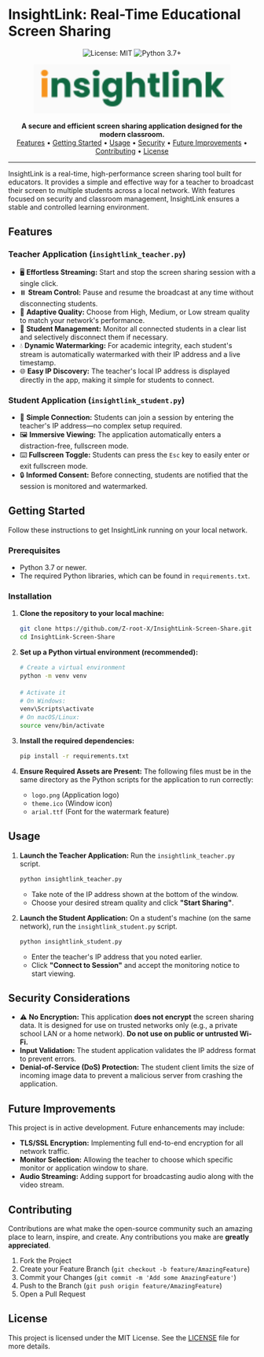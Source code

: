# InsightLink: Real-Time Educational Screen Sharing

<p align="center">
  <img src="https://img.shields.io/badge/License-MIT-yellow.svg" alt="License: MIT" />
  <img src="https://img.shields.io/badge/Python-3.7+-blue.svg" alt="Python 3.7+" />
</p>

<p align="center">
  <img src="logo.png" alt="InsightLink Logo" width="400"/>
</p>

<p align="center">
  <strong>A secure and efficient screen sharing application designed for the modern classroom.</strong>
  <br />
  <a href="#features">Features</a> •
  <a href="#getting-started">Getting Started</a> •
  <a href="#usage">Usage</a> •
  <a href="#security-considerations">Security</a> •
  <a href="#future-improvements">Future Improvements</a> •
  <a href="#contributing">Contributing</a> •
  <a href="#license">License</a>
</p>

---

InsightLink is a real-time, high-performance screen sharing tool built for educators. It provides a simple and effective way for a teacher to broadcast their screen to multiple students across a local network. With features focused on security and classroom management, InsightLink ensures a stable and controlled learning environment.

## Features

### Teacher Application (`insightlink_teacher.py`)

- 🖥️ **Effortless Streaming:** Start and stop the screen sharing session with a single click.
- ⏸️ **Stream Control:** Pause and resume the broadcast at any time without disconnecting students.
- 📶 **Adaptive Quality:** Choose from High, Medium, or Low stream quality to match your network's performance.
- 👥 **Student Management:** Monitor all connected students in a clear list and selectively disconnect them if necessary.
- 💧 **Dynamic Watermarking:** For academic integrity, each student's stream is automatically watermarked with their IP address and a live timestamp.
- 🌐 **Easy IP Discovery:** The teacher's local IP address is displayed directly in the app, making it simple for students to connect.

### Student Application (`insightlink_student.py`)

- 🔌 **Simple Connection:** Students can join a session by entering the teacher's IP address—no complex setup required.
- 🖼️ **Immersive Viewing:** The application automatically enters a distraction-free, fullscreen mode.
- ⌨️ **Fullscreen Toggle:** Students can press the `Esc` key to easily enter or exit fullscreen mode.
- 🔒 **Informed Consent:** Before connecting, students are notified that the session is monitored and watermarked.

## Getting Started

Follow these instructions to get InsightLink running on your local network.

### Prerequisites

- Python 3.7 or newer.
- The required Python libraries, which can be found in `requirements.txt`.

### Installation

1.  **Clone the repository to your local machine:**
    ```sh
    git clone https://github.com/Z-root-X/InsightLink-Screen-Share.git
    cd InsightLink-Screen-Share
    ```

2.  **Set up a Python virtual environment (recommended):**
    ```sh
    # Create a virtual environment
    python -m venv venv

    # Activate it
    # On Windows:
    venv\Scripts\activate
    # On macOS/Linux:
    source venv/bin/activate
    ```

3.  **Install the required dependencies:**
    ```sh
    pip install -r requirements.txt
    ```

4.  **Ensure Required Assets are Present:**
    The following files must be in the same directory as the Python scripts for the application to run correctly:
    - `logo.png` (Application logo)
    - `theme.ico` (Window icon)
    - `arial.ttf` (Font for the watermark feature)

## Usage

1.  **Launch the Teacher Application:**
    Run the `insightlink_teacher.py` script.
    ```sh
    python insightlink_teacher.py
    ```
    - Take note of the IP address shown at the bottom of the window.
    - Choose your desired stream quality and click **"Start Sharing"**.

2.  **Launch the Student Application:**
    On a student's machine (on the same network), run the `insightlink_student.py` script.
    ```sh
    python insightlink_student.py
    ```
    - Enter the teacher's IP address that you noted earlier.
    - Click **"Connect to Session"** and accept the monitoring notice to start viewing.

## Security Considerations

- ⚠️ **No Encryption:** This application **does not encrypt** the screen sharing data. It is designed for use on trusted networks only (e.g., a private school LAN or a home network). **Do not use on public or untrusted Wi-Fi.**
- **Input Validation:** The student application validates the IP address format to prevent errors.
- **Denial-of-Service (DoS) Protection:** The student client limits the size of incoming image data to prevent a malicious server from crashing the application.

## Future Improvements

This project is in active development. Future enhancements may include:

- **TLS/SSL Encryption:** Implementing full end-to-end encryption for all network traffic.
- **Monitor Selection:** Allowing the teacher to choose which specific monitor or application window to share.
- **Audio Streaming:** Adding support for broadcasting audio along with the video stream.

## Contributing

Contributions are what make the open-source community such an amazing place to learn, inspire, and create. Any contributions you make are **greatly appreciated**.

1.  Fork the Project
2.  Create your Feature Branch (`git checkout -b feature/AmazingFeature`)
3.  Commit your Changes (`git commit -m 'Add some AmazingFeature'`)
4.  Push to the Branch (`git push origin feature/AmazingFeature`)
5.  Open a Pull Request

## License

This project is licensed under the MIT License. See the [LICENSE](LICENSE) file for more details.
